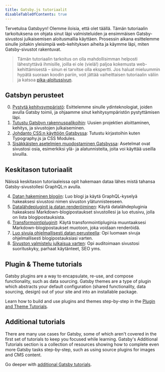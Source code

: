 ```yaml
---
title: Gatsby.js tutoriaalit
disableTableOfContents: true
---
```


Tervetuloa Gatsbyyn! Olemme iloisia, että olet täällä. Tämän tutoriaalin tarkoituksena on ohjata sinut läpi valmisteluiden ja ensimmäisen Gatsby-sivustosi julkaisemisen aloitusmallia käyttäen. Prosessin aikana esittelemme sinulle joitakin yleisimpiä web-kehityksen aiheita ja käymme läpi, miten Gatsby-sivustot rakentuvat.

> Tämän tutoriaalin tarkoitus on olla mahdollisimman helposti lähestyttävä ihmisille, joilla ei ole (vielä!) paljoa kokemusta web-kehittämisestä – sinun ei tarvitse olla ekspertti. Jos haluat mieluummin hypätä suoraan koodin pariin, voit jättää vaiheittaisen tutoriaalin väliin ja katsoa [pika-aloitussivun](/docs/quick-start).

## Gatsbyn perusteet

0. [Pystytä kehitysympäristö](/tutorial/part-zero/): Esittelemme sinulle ydinteknologiat, joiden avulla Gatsby toimii, ja ohjaamme sinut kehitysympäristön pystyttämisen läpi.
1. [Tutustu Gatsbyn rakennuspalikoihin](/tutorial/part-one/): Uusien projektien aloittaminen, kehitys, ja sivustojen julkaiseminen.
1. [Johdanto CSS:n käyttöön Gatsbyssa](/tutorial/part-two/): Tutustu kirjastoihin kuten Typography.js ja CSS Modules.
1. [Sisäkkäisten asetelmien muodostaminen Gatsbyssa](/tutorial/part-three/): Asetelmat ovat sivustosi osia, esimerkiksi ylä- ja alatunnisteita, joita voi käyttää useilla sivuilla.

## Keskitason tutoriaalit

Näissä keskitason tutoriaaleissa opit hakemaan dataa lähes mistä tahansa Gatsby-sivustollesi GraphQL:n avulla.

4. [Datan hakeminen blogiin](/tutorial/part-four/): Luo blogi ja käytä GraphQL-kyselyä hakeaksesi sivustosi nimen sivuston ylätunnisteeseen.
5. [Datalähdepluginit ja datan renderöiminen](/tutorial/part-five/): Käytä datalähdepluginia hakeaksesi Markdown-blogipostaukset sivustollesi ja luo etusivu, jolla on lista blogipostauksista.
6. [Transformointipluginit](/tutorial/part-six/): Käytä transformointipluginia muuntaaksesi Markdown-blogipostaukset muotoon, joka voidaan renderöidä.
7. [Luo sivuja ohjelmallisesti datan perusteella](/tutorial/part-seven/): Opi luomaan sivuja ohjelmallisesti blogipostauksiasi varten.
8. [Sivuston valmistelu julkaisua varten](/tutorial/part-eight/): Opi auditoimaan sivustosi suorituskyky, parhaat käytänteet, SEO yms.

## Plugin & Theme tutorials

Gatsby plugins are a way to encapsulate, re-use, and compose functionality, such as data sourcing. Gatsby themes are a type of plugin which abstracts your default configuration (shared functionality, data sourcing, design) out of your site and into an installable package.

Learn how to build and use plugins and themes step-by-step in the [Plugin and Theme Tutorials](/tutorial/plugin-and-theme-tutorials/).

## Additional tutorials

There are many use cases for Gatsby, some of which aren't covered in the first set of tutorials to keep you focused while learning. Gatsby's Additional Tutorials section is a collection of resources showing how to complete even more Gatsby tasks step-by-step, such as using source plugins for images and CMS content.

Go deeper with [additional Gatsby tutorials](/tutorial/additional-tutorials/).

